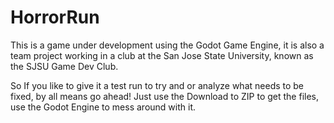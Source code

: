 # HorrorRun

This is a game under development using the Godot Game Engine, it is also a team project working in a club at the San Jose State University, known as the SJSU Game Dev Club.

So If you like to give it a test run to try and or analyze what needs to be fixed, by all means go ahead! Just use the Download to ZIP to get the files, use the Godot Engine to mess around with it.
